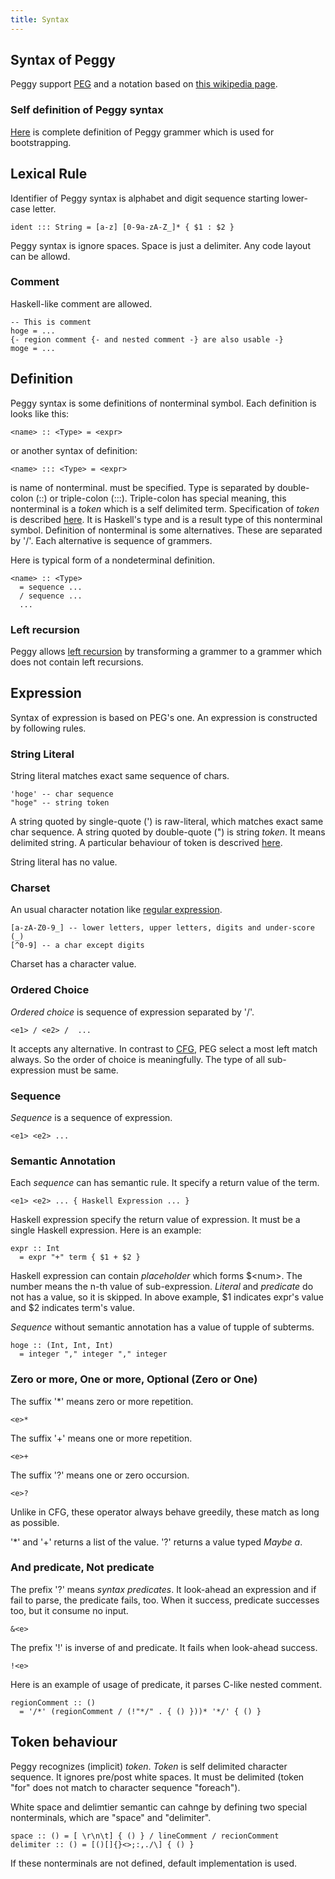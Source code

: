 ```yaml
---
title: Syntax
---
```


<div class="span14">

## Syntax of Peggy

Peggy support [PEG][PAC] and a notation based on [this wikipedia page][PEG].

### Self definition of Peggy syntax

[Here][BOOT] is complete definition of Peggy grammer which is used for bootstrapping.

## Lexical Rule

Identifier of Peggy syntax is alphabet and digit sequence starting lower-case letter.

    ident ::: String = [a-z] [0-9a-zA-Z_]* { $1 : $2 }

Peggy syntax is ignore spaces. Space is just a delimiter. Any code layout can be allowd.

### Comment

Haskell-like comment are allowed.

    -- This is comment
    hoge = ...
    {- region comment {- and nested comment -} are also usable -}
    moge = ...

## Definition

Peggy syntax is some definitions of nonterminal symbol.
Each definition is looks like this:

    <name> :: <Type> = <expr>

or another syntax of definition:

    <name> ::: <Type> = <expr>

<name> is name of nonterminal. <Type> must be specified. Type is separated by double-colon (::) or triple-colon (:::). Triple-colon has special meaning, this nonterminal is a _token_ which is a self delimited term. Specification of _token_ is described [here](#token). It is Haskell's type and is a result type of this nonterminal symbol. Definition of nonterminal is some alternatives. These are separated by '/'. Each alternative is sequence of grammers.

Here is typical form of a nondeterminal definition.

    <name> :: <Type>
      = sequence ...
      / sequence ...
      ...

### Left recursion

Peggy allows [left recursion][LREC] by transforming a grammer to a grammer which does not contain left recursions.

## Expression

Syntax of expression is based on PEG's one. An expression is constructed by following rules.

### String Literal

String literal matches exact same sequence of chars.

    'hoge' -- char sequence
    "hoge" -- string token

A string quoted by single-quote (') is raw-literal, which matches exact same char sequence.
A string quoted by double-quote (") is string _token_. It means delimited string. A particular behaviour of token is descrived [here](#token).

String literal has no value.

### Charset

An usual character notation like [regular expression][REG].

    [a-zA-Z0-9_] -- lower letters, upper letters, digits and under-score (_)
    [^0-9] -- a char except digits

Charset has a character value.

### Ordered Choice

_Ordered choice_ is sequence of expression separated by '/'.

    <e1> / <e2> /  ...

It accepts any alternative. In contrast to [CFG][CFG], PEG select a most left match always. So the order of choice is meaningfully. The type of all sub-expression must be same.

### Sequence

_Sequence_ is a sequence of expression.

    <e1> <e2> ...

### Semantic Annotation

Each _sequence_ can has semantic rule. It specify a return value of the term.

    <e1> <e2> ... { Haskell Expression ... }

Haskell expression specify the return value of expression. It must be a single Haskell expression. Here is an example:

    expr :: Int
      = expr "+" term { $1 + $2 }

Haskell expression can contain _placeholder_ which forms $\<num\>. The number means the n-th value of sub-expression. _Literal_ and _predicate_ do not has a value, so it is skipped. In above example, $1 indicates expr's value and $2 indicates term's value.

_Sequence_ without semantic annotation has a value of tupple of subterms.

    hoge :: (Int, Int, Int)
      = integer "," integer "," integer

### Zero or more, One or more, Optional (Zero or One)

The suffix '*' means zero or more repetition.

    <e>*

The suffix '+' means one or more repetition.

    <e>+

The suffix '?' means one or zero occursion.

    <e>?

Unlike in CFG, these operator always behave greedily, these match as long as possible.

'*' and '+' returns a list of the value.
'?' returns a value typed _Maybe a_.

### And predicate, Not predicate

The prefix '?' means _syntax predicates_. It look-ahead an expression and if fail to parse, the predicate fails, too. When it success, predicate successes too, but it consume no input.

    &<e>

The prefix '!' is inverse of and predicate. It fails when look-ahead success.

    !<e>

Here is an example of usage of predicate, it parses C-like nested comment.

    regionComment :: ()
      = '/*' (regionComment / (!"*/" . { () }))* '*/' { () }

## Token behaviour

Peggy recognizes (implicit) _token_. _Token_ is self delimited character sequence. It ignores pre/post white spaces. It must be delimited (token "for" does not match to character sequence "foreach").

White space and delimtier semantic can cahnge by defining two special nonterminals, which are "space" and "delimiter".

    space :: () = [ \r\n\t] { () } / lineComment / recionComment
    delimiter :: () = [()[]{}<>;:,./\] { () }

If these nonterminals are not defined, default implementation is used.

</div>

[PAC]: http://pdos.csail.mit.edu/~baford/packrat/
[PEG]: http://en.wikipedia.org/wiki/Parsing_expression_grammar
[CFG]: http://en.wikipedia.org/wiki/Context-free_grammar
[REG]: http://en.wikipedia.org/wiki/Regular_expression
[BOOT]: https://github.com/tanakh/Peggy/blob/master/bootstrup/peggy.peggy
[LREC]: http://en.wikipedia.org/wiki/Left_recursion
